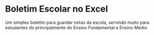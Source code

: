 # Boletim Escolar no Excel
Um simples boletim para guardar notas da escola, servindo muito para estudantes do principalmente do Ensino Fundamental e Ensino Médio
